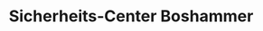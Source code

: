 ---
title: "Sicherheits-Center Boshammer"
url: /duesseldorf/sicherheits-center-boshammer/
shop: Eisenwaren
---